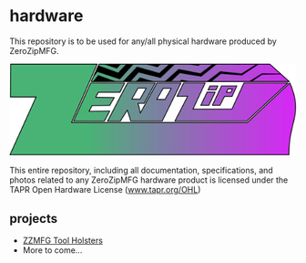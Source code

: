 # hardware

This repository is to be used for any/all physical hardware produced by ZeroZipMFG. 

<img src="https://github.com/ZeroZipMFG/branding/blob/main/zerozip_logo_final.svg" />

This entire repository, including all documentation, specifications, and photos related to any ZeroZipMFG 
hardware product is licensed under the TAPR Open Hardware License (www.tapr.org/OHL)

## projects

- [ZZMFG Tool Holsters](https://github.com/ZeroZipMFG/hardware/blob/main/zz_toolholsters/docs/zz_holster-desc-latest.md)
- More to come...
